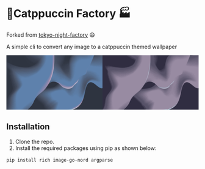 # 🗼Catppuccin Factory 🏭
Forked from [tokyo-night-factory](https://github.com/rototrash/tokyo-night-factory) 😄

A simple cli to convert any image to a catppuccin themed wallpaper

![example](./example.png)

## Installation
1. Clone the repo.
2. Install the required packages using pip as shown below:
```shell
pip install rich image-go-nord argparse
